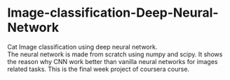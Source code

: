 # Image-classification-Deep-Neural-Network

Cat Image classification using deep neural network.  
The neural network is made from scratch using numpy and scipy. 
It shows the reason why CNN work better than vanilla neural networks for images related tasks.
This is the final week project of coursera course.
